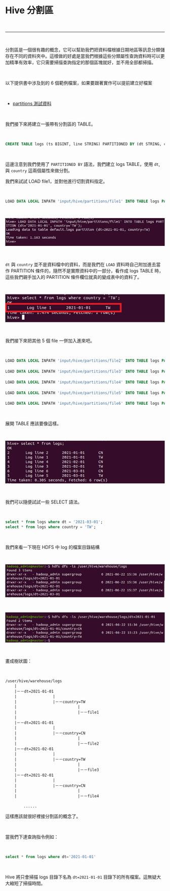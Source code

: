 # Hive 分割區

<br>

---

<br>

分割區是一個很有趣的概念，它可以幫助我們把資料檔根據日期地區等訊息分類儲存在不同的資料夾中。這樣做的好處是當我們根據這些分類屬性查詢資料時可以更加精準有效率，它只需要掃描查詢指定的那個區塊就好，並不用全部都掃描。

<br>

以下提供書中涉及到的 6 個範例檔案，如果要跟著實作可以提前建立好檔案

<br>

* [partitions 測試資料](demo/partitions)

<br>

我們接下來將建立一張帶有分割區的 TABLE。

<br>

```sql
CREATE TABLE logs (ts BIGINT, line STRING) PARTITIONED BY (dt STRING, country STRING);
```

<br>

這邊注意到我們使用了 `PARTITIONED BY` 語法，我們建立 logs TABLE，使用 `dt`, 與 `country` 這兩個屬性來做分割。


我們來試試 LOAD file1，並對他進行切割資料指定。

<br>

```sql
LOAD DATA LOCAL INPATH 'input/hive/partitions/file1' INTO TABLE logs PARTITION (dt='2021-01-01', country='TW');
```

<br>

![1](imgs/1.jpg)

<br>

`dt` 與 `country` 並不是資料檔中的資料，而是我們在 `LOAD` 資料時自己附加進去當作 PARTITION 條件的，隨然不是實際資料中的一部分，看作成 logs TABLE 時，這些我們親手加入的 PARTITION 條件欄位就真的變成表中的資料了。

<br>

![2](imgs/2.jpg)

<br>

我們接下來把其他 5 個 file 一併加入進來吧。

<br>

```sql
LOAD DATA LOCAL INPATH 'input/hive/partitions/file2' INTO TABLE logs PARTITION (dt='2021-01-01', country='CN');

LOAD DATA LOCAL INPATH 'input/hive/partitions/file3' INTO TABLE logs PARTITION (dt='2021-02-01', country='TW');

LOAD DATA LOCAL INPATH 'input/hive/partitions/file4' INTO TABLE logs PARTITION (dt='2021-02-01', country='CN');

LOAD DATA LOCAL INPATH 'input/hive/partitions/file5' INTO TABLE logs PARTITION (dt='2021-03-01', country='TW');

LOAD DATA LOCAL INPATH 'input/hive/partitions/file6' INTO TABLE logs PARTITION (dt='2021-03-01', country='CN');
```

<br>

展開 TABLE 應該要像這樣。

<br>

![3](imgs/3.jpg)

<br>

我們可以隨便試試一些 SELECT 語法。

<br>

```sql
select * from logs where dt = '2021-03-01';
select * from logs where country = 'TW';
```

<br>

我們來看一下現在 HDFS 中 log 的檔案目錄結構

<br>

![4](imgs/4.jpg)

<br>

![5](imgs/5.jpg)

<br>

畫成樹狀圖：

<br>

```
/user/hive/warehouse/logs
    |
    |－－dt=2021-01-01
    |                |
    |                |－－country=TW
    |                           |
    |                           |－－file1
    |
    |－－dt=2021-01-01
    |                |
    |                |－－country=CN
    |                           |
    |                           |－－file2
    |－－dt=2021-02-01
    |                |
    |                |－－country=TW
    |                           |
    |                           |－－file3
    |－－dt=2021-02-01
    |                |
    |                |－－country=CN
    |                           |
    |                           |－－file4

        ......
```

這樣應該就很好裡接分割區的概念了。

<br>

當我們下達查詢指令例如：

<br>

```sql
select * from logs where dt='2021-01-01'
```

<br>

Hive 將只會掃描 logs 目錄下名為 `dt=2021-01-01` 目錄下的所有檔案。這無疑大大縮短了掃描時間。